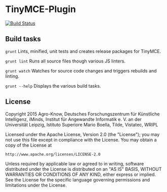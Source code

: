 # TinyMCE-Plugin

[![Build Status](https://travis-ci.org/vergissberlin/tinymce-freme.svg?branch=master)](https://travis-ci.org/vergissberlin/tinymce-freme)


## Build tasks

`grunt`
Lints, minified, unit tests and creates release packages for TinyMCE.

`grunt lint`
Runs all source files though various JS linters.


`grunt watch`
Watches for source code changes and triggers rebuilds and linting.

`grunt --help`
Displays the various build tasks.

## License

Copyright 2015  Agro-Know, Deutsches Forschungszentrum für Künstliche Intelligenz, iMinds, 
Institut für Angewandte Informatik e. V. an der Universität Leipzig, 
Istituto Superiore Mario Boella, Tilde, Vistatec, WRIPL

Licensed under the Apache License, Version 2.0 (the "License");
you may not use this file except in compliance with the License.
You may obtain a copy of the License at

    http://www.apache.org/licenses/LICENSE-2.0

Unless required by applicable law or agreed to in writing, software
distributed under the License is distributed on an "AS IS" BASIS,
WITHOUT WARRANTIES OR CONDITIONS OF ANY KIND, either express or implied.
See the License for the specific language governing permissions and
limitations under the License.
